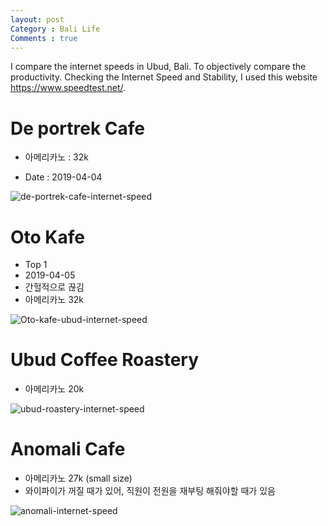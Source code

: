 ```yaml
---
layout: post
Category : Bali Life
Comments : true
---
```




I compare the internet speeds in Ubud, Bali.
To objectively compare the productivity.
Checking the Internet Speed and Stability, I used this website https://www.speedtest.net/.


# De portrek Cafe  

- 아메리카노 : 32k

- Date : 2019-04-04

![de-portrek-cafe-internet-speed](https://user-images.githubusercontent.com/35059428/55546135-39558300-5701-11e9-9e6b-1ae3fa256fe9.png)

# Oto Kafe

- Top 1
- 2019-04-05
- 간헐적으로 끊김
- 아메리카노 32k

![Oto-kafe-ubud-internet-speed](https://user-images.githubusercontent.com/35059428/55615437-0d4e0680-57c2-11e9-82e2-f52e0ae7fc26.jpg)

# Ubud Coffee Roastery

- 아메리카노 20k

![ubud-roastery-internet-speed](https://user-images.githubusercontent.com/35059428/55679047-a7cf5680-5936-11e9-92e9-bc8c08588ef3.png)

# Anomali Cafe

- 아메리카노 27k (small size)
- 와이파이가 꺼질 때가 있어, 직원이 전원을 재부팅 해줘야할 때가 있음

![anomali-internet-speed](https://user-images.githubusercontent.com/35059428/56202792-65182780-6076-11e9-8a36-083dbfb8d31c.png)
